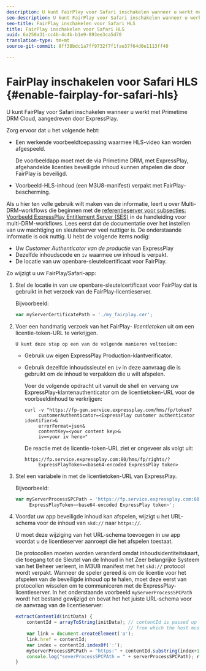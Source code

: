 ```yaml
---
description: U kunt FairPlay voor Safari inschakelen wanneer u werkt met Primetime DRM Cloud, aangedreven door ExpressPlay.
seo-description: U kunt FairPlay voor Safari inschakelen wanneer u werkt met Primetime DRM Cloud, aangedreven door ExpressPlay.
seo-title: FairPlay inschakelen voor Safari HLS
title: FairPlay inschakelen voor Safari HLS
uuid: 6a250a31-cc4b-4c4b-b1e9-893ee3ca5d78
translation-type: tm+mt
source-git-commit: 8ff38bdc1a7ff9732f7f1fae37f64d0e1113ff40

---
```



# FairPlay inschakelen voor Safari HLS {#enable-fairplay-for-safari-hls}

U kunt FairPlay voor Safari inschakelen wanneer u werkt met Primetime DRM Cloud, aangedreven door ExpressPlay.

Zorg ervoor dat u het volgende hebt:

* Een werkende voorbeeldtoepassing waarmee HLS-video kan worden afgespeeld.

   De voorbeeldapp moet met de via Primetime DRM, met ExpressPlay, afgehandelde licenties beveiligde inhoud kunnen afspelen die door FairPlay is beveiligd.
* Voorbeeld-HLS-inhoud (een M3U8-manifest) verpakt met FairPlay-bescherming.

Als u hier ten volle gebruik wilt maken van de informatie, leert u over Multi-DRM-workflows die beginnen met de [referentieserver voor subsecties: Voorbeeld ExpressPlay Entitlement Server (SES)](https://helpx.adobe.com/content/dam/help/en/primetime/drm/drm_multi_drm_workflows.pdf) in de handleiding voor multi-DRM-workflows. Lees eerst dat de documentatie over het instellen van uw machtiging en sleutelserver veel nuttiger is. De onderstaande informatie is ook nuttig.
U hebt de volgende items nodig:

* Uw *Customer Authenticator van de productie* van ExpressPlay
* Dezelfde inhoudscode en `iv` waarmee uw inhoud is verpakt.
* De locatie van uw openbare-sleutelcertificaat voor FairPlay.

Zo wijzigt u uw FairPlay/Safari-app:

1. Stel de locatie in van uw openbare-sleutelcertificaat voor FairPlay dat is gebruikt in het verzoek van de FairPlay-licentieserver.

   Bijvoorbeeld:

   ```js
   var myServerCertificatePath = './my_fairplay.cer';
   ```

1. Voer een handmatig verzoek van het FairPlay- *licentietoken* uit om een licentie-token-URL te verkrijgen.

       U kunt deze stap op een van de volgende manieren voltooien:
   
   * Gebruik uw eigen ExpressPlay Production-klantverificator.
   * Gebruik dezelfde inhoudssleutel en `iv` in deze aanvraag die is gebruikt om de inhoud te verpakken die u wilt afspelen.

      Voer de volgende opdracht uit vanuit de shell en vervang uw ExpressPlay-klantenauthenticator om de licentietoken-URL voor de voorbeeldinhoud te verkrijgen:

      ```
      curl -v "https://fp-gen.service.expressplay.com/hms/fp/token? 
           customerAuthenticator=<ExpressPlay customer authenticator identifier>& 
           errorFormat=json& 
           contentKey=<your content key>& 
           iv=<your iv here>"
      ```

      De reactie met de licentie-token-URL ziet er ongeveer als volgt uit:

      ```
      https://fp.service.expressplay.com:80/hms/fp/rights/? 
           ExpressPlayToken=<base64-encoded ExpressPlay token>
      ```

1. Stel een variabele in met de licentietoken-URL van ExpressPlay.

   Bijvoorbeeld:

   ```js
   var myServerProcessSPCPath = 'https://fp.service.expressplay.com:80/hms/fp/rights/? 
        ExpressPlayToken=<base64-encoded ExpressPlay token>';
   ```

1. Voordat uw app beveiligde inhoud kan afspelen, wijzigt u het URL-schema voor de inhoud van `skd://` naar `https://`.

   U moet deze wijziging van het URL-schema toevoegen in uw app voordat u de licentieserver aanroept die het afspelen toestaat.

   De protocollen moeten worden veranderd omdat inhoudsidentiteitskaart, die toegang tot de Sleutel van de Inhoud in het Zeer belangrijke Systeem van het Beheer verleent, in M3U8 manifest met het `skd://` protocol wordt verpakt. Wanneer de speler gereed is om de licentie voor het afspelen van de beveiligde inhoud op te halen, moet deze eerst van protocollen wisselen om te communiceren met de ExpressPlay-licentieserver. In het onderstaande voorbeeld `myServerProcessSPCPath` wordt het bestand gewijzigd en bevat het het juiste URL-schema voor de aanvraag van de licentieserver:

   ```js
   extractContentId(initData) {  
       contentId = arrayToString(initData); // contentId is passed up as a URI,  
                                            // from which the host must be extracted:  
       var link = document.createElement('a');  
       link.href = contentId;  
       var index = contentId.indexOf(':');  
       myServerProcessSPCPath = "https:" + contentId.substring(index+1);  
       console.log("severProcessSPCPAth = " + serverProcessSPCPath); return link.hostname;  
   }
   ```

